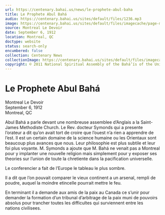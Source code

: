 ```yaml
---
url: https://centenary.bahai.us/news/le-prophete-abul-baha
title: Le Prophete Abul Bahá
audio: https://centenary.bahai.us/sites/default/files/1236.mp3
image: https://centenary.bahai.us/sites/default/files/imagecache/page-main-image/images/press_clippings/Montreal%20Le%20Devoir%2019120906%20clip.png
source: Montreal Le Devoir
date: September 6, 1912
location: Montreal, QC
doctype: website
status: search-only
encumbered: false
collection: Centenary News
collectionImage: https://centenary.bahai.us/sites/default/files/imagecache/theme-image/main_image/abdulbaha-overview-small_0.jpg
copyright: © 2011 National Spiritual Assembly of the Bahá’ís of the United States
---
```



# Le Prophete Abul Bahá

Montreal Le Devoir  
September 6, 1912  
Montreal, QC  



Abul Bahá a parle devant une nombreuse assemblee d’Anglais a la Saint-James Methodiste Church. Le Rev. docteur Symonds qui a presente l’orateur a dit qu’on avait tort de croire que l’ouest n’a rien a apprendre de l’est. Il est un certain domaine de la science humaine ou les Orientaux sont beaucoup plus avances que nous. Leur philosophie est plus subtile et leur foi plus voyante. M. Symonds a ajoute que M. Bahá ne venait pas a Montreal pour y implanter une nouvelle religion mais simplement pour y exposer ses theories sur l’union de toute la chretiente dans la pacification universelle.

Le conferencier a fait de l’Europe le tableau le plus sombre.

Il a dit que l’on pouvait comparer le vieux continent a un arsenal, rempli de poudre, auquel la moindre etincelle pourrait mettre le feu.

En terminant il a demande aux amis de la paix au Canada ce s’unir pour demander la formation d’un tribunal d’arbitrage de la paix muni de pouvoirs absolus pour trancher toutes les difficultes qui surviennent entre les nations civilisees.